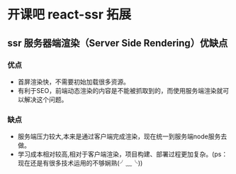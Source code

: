 # 开课吧 react-ssr 拓展

## ssr 服务器端渲染（Server Side Rendering）优缺点

### 优点
* 首屏渲染快，不需要初始加载很多资源。
* 有利于SEO，前端动态渲染的内容是不能被抓取到的，而使用服务端渲染就可以解决这个问题。

### 缺点
* 服务端压力较大,本来是通过客户端完成渲染，现在统一到服务端node服务去做。
* 学习成本相对较高,相对于客户端渲染，项目构建、部署过程更加复杂。(ps：现在还是有很多技术运用的不够娴熟(╯﹏╰))

